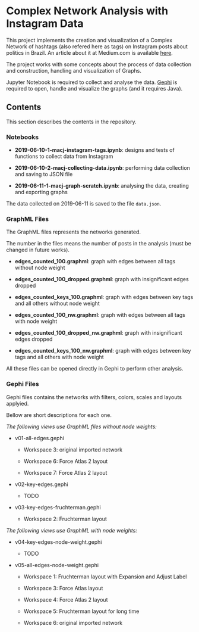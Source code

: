# Complex Network Analysis with Instagram Data

This project implements the creation and visualization of a Complex Network of hashtags (also refered here as tags) on Instagram posts about politics in Brazil. An article about it at Medium.com is available [here](https://medium.com/@marcos.acj.me/creating-and-visualizing-a-complex-network-of-instagram-hashtags-based-on-posts-about-politics-2daf24f31088).

The project works with some concepts about the process of data collection and construction, handling and visualization of Graphs.

Jupyter Notebook is required to collect and analyse the data. [Gephi](https://gephi.org/) is required to open, handle and visualize the graphs (and it requires Java).

## Contents

This section describes the contents in the repository.

### Notebooks

- **2019-06-10-1-macj-instagram-tags.ipynb**: designs and tests of functions to collect data from Instagram

- **2019-06-10-2-macj-collecting-data.ipynb**: performing data collection and saving to JSON file

- **2019-06-11-1-macj-graph-scratch.ipynb**: analysing the data, creating and exporting graphs

The data collected on 2019-06-11 is saved to the file `data.json`.

### GraphML Files

The GraphML files represents the networks generated.

The number in the files means the number of posts in the analysis (must be changed in future works).

- **edges\_counted\_100.graphml**: graph with edges between all tags without node weight

- **edges\_counted\_100\_dropped.graphml**: graph with insignificant edges dropped

- **edges\_counted\_keys\_100.graphml**: graph with edges between key tags and all others without node weight

- **edges\_counted\_100\_nw.graphml**: graph with edges between all tags with node weight

- **edges\_counted\_100\_dropped\_nw.graphml**: graph with insignificant edges dropped

- **edges\_counted\_keys\_100\_nw.graphml**: graph with edges between key tags and all others with node weight

All these files can be opened directly in Gephi to perform other analysis.

### Gephi Files

Gephi files contains the networks with filters, colors, scales and layouts applyied.

Bellow are short descriptions for each one.

_The following views use GraphML files without node weights:_

* v01-all-edges.gephi

  - Workspace 3: original imported network

  - Workspace 6: Force Atlas 2 layout

  - Workspace 7: Force Atlas 2 layout

* v02-key-edges.gephi

	- TODO

* v03-key-edges-fruchterman.gephi

  - Workspace 2: Fruchterman layout

_The following views use GraphML with node weights:_

* v04-key-edges-node-weight.gephi

	- TODO

* v05-all-edges-node-weight.gephi

  - Workspace 1: Fruchterman layout with Expansion and Adjust Label

  - Workspace 3: Force Atlas layout

  - Workspace 4: Force Atlas 2 layout

  - Workspace 5: Fruchterman layout for long time

  - Workspace 6: original imported network
